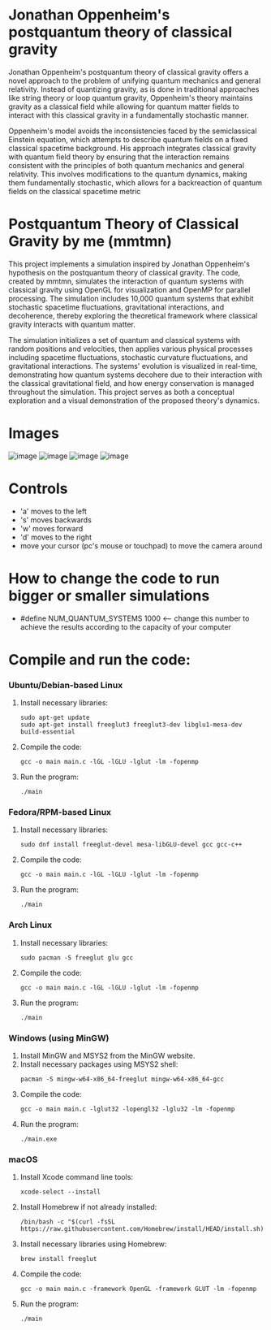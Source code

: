 # Jonathan Oppenheim's postquantum theory of classical gravity
Jonathan Oppenheim's postquantum theory of classical gravity offers a novel approach to the problem of unifying quantum mechanics and general relativity. Instead of quantizing gravity, as is done in traditional approaches like string theory or loop quantum gravity, Oppenheim's theory maintains gravity as a classical field while allowing for quantum matter fields to interact with this classical gravity in a fundamentally stochastic manner.

Oppenheim's model avoids the inconsistencies faced by the semiclassical Einstein equation, which attempts to describe quantum fields on a fixed classical spacetime background. His approach integrates classical gravity with quantum field theory by ensuring that the interaction remains consistent with the principles of both quantum mechanics and general relativity. This involves modifications to the quantum dynamics, making them fundamentally stochastic, which allows for a backreaction of quantum fields on the classical spacetime metric

# Postquantum Theory of Classical Gravity by me (mmtmn)

This project implements a simulation inspired by Jonathan Oppenheim's hypothesis on the postquantum theory of classical gravity. The code, created by mmtmn, simulates the interaction of quantum systems with classical gravity using OpenGL for visualization and OpenMP for parallel processing. The simulation includes 10,000 quantum systems that exhibit stochastic spacetime fluctuations, gravitational interactions, and decoherence, thereby exploring the theoretical framework where classical gravity interacts with quantum matter.

The simulation initializes a set of quantum and classical systems with random positions and velocities, then applies various physical processes including spacetime fluctuations, stochastic curvature fluctuations, and gravitational interactions. The systems' evolution is visualized in real-time, demonstrating how quantum systems decohere due to their interaction with the classical gravitational field, and how energy conservation is managed throughout the simulation. This project serves as both a conceptual exploration and a visual demonstration of the proposed theory's dynamics.

# Images

![image](https://github.com/mmtmn/Postquantum-Theory-of-Classical-Gravity/assets/42742390/73f0bd55-7243-4e32-921b-2921311bf1f9)
![image](https://github.com/mmtmn/Postquantum-Theory-of-Classical-Gravity/assets/42742390/18b5cd3d-bfbd-46e0-85af-fa990d80bdf6)
![image](https://github.com/mmtmn/Postquantum-Theory-of-Classical-Gravity/assets/42742390/499f7842-68af-4195-8d10-65e92fe98a2e)
![image](https://github.com/mmtmn/Postquantum-Theory-of-Classical-Gravity/assets/42742390/d24c421c-881b-49bf-9ade-da997f7fd38c)

# Controls
- 'a' moves to the left
- 's' moves backwards
- 'w' moves forward
- 'd' moves to the right
- move your cursor (pc's mouse or touchpad) to move the camera around

# How to change the code to run bigger or smaller simulations
- #define NUM_QUANTUM_SYSTEMS 1000 <-- change this number to achieve the results according to the capacity of your computer 


# Compile and run the code:

### Ubuntu/Debian-based Linux

1. Install necessary libraries:
   ```
   sudo apt-get update
   sudo apt-get install freeglut3 freeglut3-dev libglu1-mesa-dev build-essential
   ```
2. Compile the code:
   ```
   gcc -o main main.c -lGL -lGLU -lglut -lm -fopenmp
   ```
3. Run the program:
   ```
   ./main
   ```

### Fedora/RPM-based Linux

1. Install necessary libraries:
   ```
   sudo dnf install freeglut-devel mesa-libGLU-devel gcc gcc-c++
   ```
2. Compile the code:
   ```
   gcc -o main main.c -lGL -lGLU -lglut -lm -fopenmp
   ```
3. Run the program:
   ```
   ./main
   ```

### Arch Linux

1. Install necessary libraries:
   ```
   sudo pacman -S freeglut glu gcc
   ```
2. Compile the code:
   ```
   gcc -o main main.c -lGL -lGLU -lglut -lm -fopenmp
   ```
3. Run the program:
   ```
   ./main
   ```

### Windows (using MinGW)

1. Install MinGW and MSYS2 from the MinGW website.
2. Install necessary packages using MSYS2 shell:
   ```
   pacman -S mingw-w64-x86_64-freeglut mingw-w64-x86_64-gcc
   ```
3. Compile the code:
   ```
   gcc -o main main.c -lglut32 -lopengl32 -lglu32 -lm -fopenmp
   ```
4. Run the program:
   ```
   ./main.exe
   ```

### macOS

1. Install Xcode command line tools:
   ```
   xcode-select --install
   ```
2. Install Homebrew if not already installed:
   ```
   /bin/bash -c "$(curl -fsSL https://raw.githubusercontent.com/Homebrew/install/HEAD/install.sh)"
   ```
3. Install necessary libraries using Homebrew:
   ```
   brew install freeglut
   ```
4. Compile the code:
   ```
   gcc -o main main.c -framework OpenGL -framework GLUT -lm -fopenmp
   ```
5. Run the program:
   ```
   ./main
   ```
